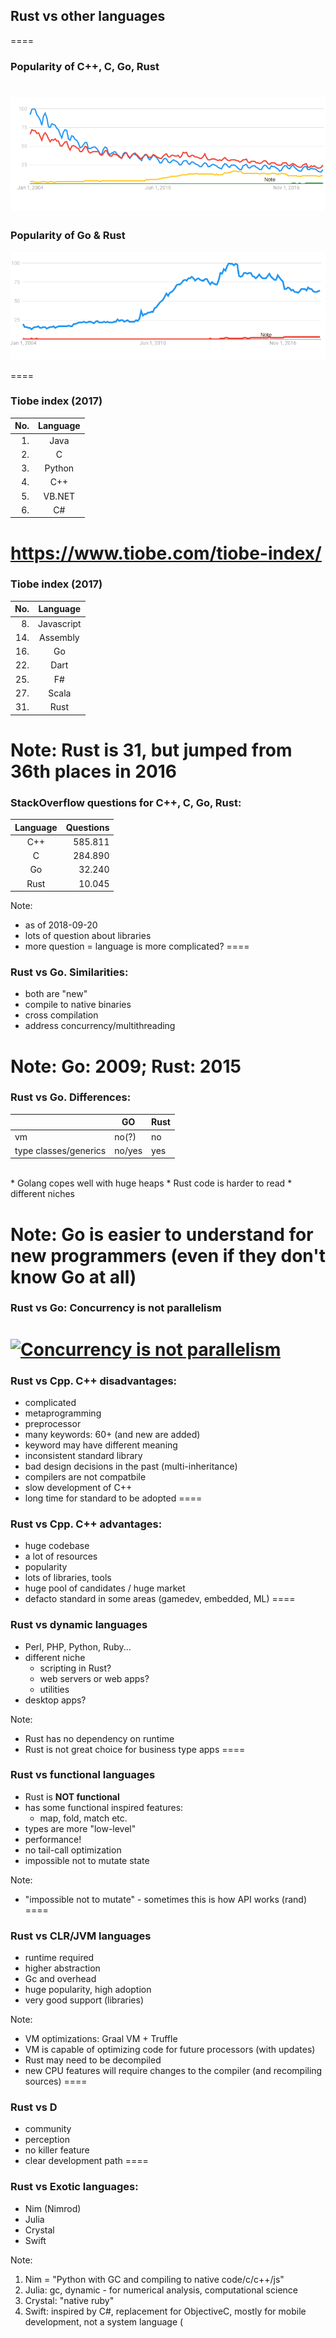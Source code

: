 ## Rust vs other languages
====

### Popularity of C++, C, Go, Rust 

![C++, C, Go, Rust](slides/c_cpp_go_rust_popularity.png)
====


### Popularity of Go & Rust

![Go, Rust popularity](slides/go_rust_popularity.png)

====


### Tiobe index (2017)

| No. | Language |
| ---: | :---: |
| 1. | Java |
| 2. | C |
| 3. | Python |
| 4. | C++ |
| 5. | VB.NET |
| 6. | C# |

https://www.tiobe.com/tiobe-index/
====


### Tiobe index (2017)

| No. | Language |
| ---: | :---: |
| 8. | Javascript |
| 14. | Assembly |
| 16. | Go |
| 22. | Dart |
| 25. | F# |
| 27. | Scala |
| 31. | Rust |


Note:
Rust is 31, but jumped from 36th places in 2016
====


### StackOverflow questions for C++, C, Go, Rust:

| Language | Questions |
| :---: | ---: |
| C++ | 585.811 |
| C | 284.890 |
| Go | 32.240 |
| Rust | 10.045  |

Note:
* as of 2018-09-20
* lots of question about libraries
* more question = language is more complicated?
====


### Rust vs Go. Similarities:

* both are "new"
* compile to native binaries 
* cross compilation
* address concurrency/multithreading

Note:
Go: 2009; Rust: 2015
====


### Rust vs Go. Differences:

|   | GO | Rust|
| --- | --- | --- |
| vm | no(?) | no |
| type classes/generics | no/yes | yes|
<br>
* Golang copes well with huge heaps
* Rust code is harder to read
* different niches

Note:
Go is easier to understand for new programmers
(even if they don't know Go at all)
====


### Rust vs Go: Concurrency is not parallelism

[![Concurrency is not parallelism](https://i.vimeocdn.com/video/343013570.jpg)](https://vimeo.com/49718712)
====


### Rust vs Cpp. C++ disadvantages:

- complicated
- metaprogramming
- preprocessor
- many keywords: 60+ (and new are added)
- keyword may have different meaning
- inconsistent standard library
- bad design decisions in the past (multi-inheritance)
- compilers are not compatbile
- slow development of C++
- long time for standard to be adopted
====


### Rust vs Cpp. C++ advantages:

- huge codebase
- a lot of resources
- popularity
- lots of libraries, tools
- huge pool of candidates / huge market
- defacto standard in some areas (gamedev, embedded, ML)
====


### Rust vs dynamic languages

* Perl, PHP, Python, Ruby...
* different niche
  * scripting in Rust?
  * web servers or web apps?
  * utilities
* desktop apps? 

Note:
* Rust has no dependency on runtime
* Rust is not great choice for business type apps
====


### Rust vs functional languages

* Rust is **NOT functional**
* has some functional inspired features:
   - map, fold, match etc.
* types are more "low-level"
* performance!
* no tail-call optimization
* impossible not to mutate state

Note:
* "impossible not to mutate" - sometimes this is how API works (rand)
====


### Rust vs CLR/JVM languages

* runtime required
* higher abstraction
* Gc and overhead
* huge popularity, high adoption
* very good support (libraries)

Note:
* VM optimizations: Graal VM + Truffle
* VM is capable of optimizing code for future processors (with updates)
* Rust may need to be decompiled
* new CPU features will require changes to the compiler (and recompiling sources)
====


### Rust vs D

* community
* perception
* no killer feature
* clear development path
====


### Rust vs Exotic languages:

 - Nim (Nimrod)
 - Julia
 - Crystal
 - Swift

Note:
1. Nim = "Python with GC and compiling to native code/c/c++/js"
2. Julia: gc, dynamic - for numerical analysis, computational science
3. Crystal: "native ruby" 
4. Swift: inspired by C#, replacement for ObjectiveC, mostly for mobile development, not a system language (
